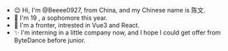 - 😉 Hi, I'm @Beeee0927, from China, and my Chinese name is 陈文.
- 🐣 I'm 19 , a sophomore this year.
- 📖 I'm a fronter, intrested in Vue3 and React.
- ✨ I'm interning in a little company now, and I hope I could get offer from ByteDance before junior.
